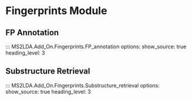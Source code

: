 # Fingerprints Module

## FP Annotation

::: MS2LDA.Add_On.Fingerprints.FP_annotation
    options:
      show_source: true
      heading_level: 3

## Substructure Retrieval

::: MS2LDA.Add_On.Fingerprints.Substructure_retrieval
    options:
      show_source: true
      heading_level: 3